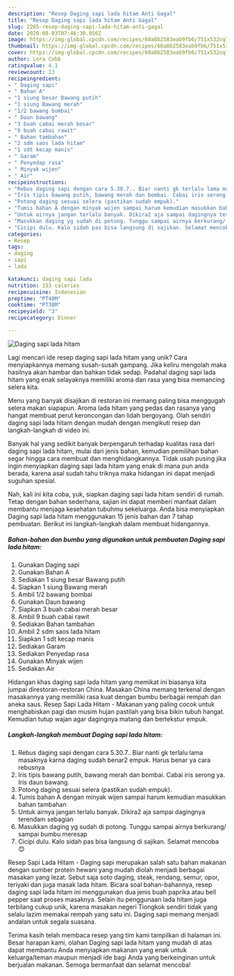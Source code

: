 ```yaml
---
description: "Resep Daging sapi lada hitam Anti Gagal"
title: "Resep Daging sapi lada hitam Anti Gagal"
slug: 2265-resep-daging-sapi-lada-hitam-anti-gagal
date: 2020-08-03T07:46:30.956Z
image: https://img-global.cpcdn.com/recipes/60a8b2583eab9fb6/751x532cq70/daging-sapi-lada-hitam-foto-resep-utama.jpg
thumbnail: https://img-global.cpcdn.com/recipes/60a8b2583eab9fb6/751x532cq70/daging-sapi-lada-hitam-foto-resep-utama.jpg
cover: https://img-global.cpcdn.com/recipes/60a8b2583eab9fb6/751x532cq70/daging-sapi-lada-hitam-foto-resep-utama.jpg
author: Lora Cobb
ratingvalue: 4.1
reviewcount: 13
recipeingredient:
- " Daging sapi"
- " Bahan A"
- "1 siung besar Bawang putih"
- "1 siung Bawang merah"
- "1/2 bawang bombai"
- " Daun bawang"
- "3 buah cabai merah besar"
- "9 buah cabai rawit"
- " Bahan tambahan"
- "2 sdm saos lada hitam"
- "1 sdt kecap manis"
- " Garam"
- " Penyedap rasa"
- " Minyak wijen"
- " Air"
recipeinstructions:
- "Rebus daging sapi dengan cara 5.30.7.. Biar nanti gk terlalu lama masaknya karna daging sudah benar2 empuk. Harus benar ya cara rebusnya"
- "Iris tipis bawang putih, bawang merah dan bombai. Cabai iris serong ya. Iris daun bawang."
- "Potong daging sesuai selera (pastikan sudah empuk)."
- "Tumis bahan A dengan minyak wijen sampai harum kemudian masukkan bahan tambahan"
- "Untuk airnya jangan terlalu banyak. Dikira2 aja sampai dagingnya terendam sebagian"
- "Masukkan daging yg sudah di potong. Tunggu sampai airnya berkurang/ sampai bumbu meresap"
- "Cicipi dulu. Kalo sidah pas bisa langsung di sajikan. Selamat mencoba 😊"
categories:
- Resep
tags:
- daging
- sapi
- lada

katakunci: daging sapi lada 
nutrition: 153 calories
recipecuisine: Indonesian
preptime: "PT40M"
cooktime: "PT38M"
recipeyield: "3"
recipecategory: Dinner

---
```



![Daging sapi lada hitam](https://img-global.cpcdn.com/recipes/60a8b2583eab9fb6/751x532cq70/daging-sapi-lada-hitam-foto-resep-utama.jpg)

Lagi mencari ide resep daging sapi lada hitam yang unik? Cara menyiapkannya memang susah-susah gampang. Jika keliru mengolah maka hasilnya akan hambar dan bahkan tidak sedap. Padahal daging sapi lada hitam yang enak selayaknya memiliki aroma dan rasa yang bisa memancing selera kita.

Menu yang banyak disajikan di restoran ini memang paling bisa menggugah selera makan siapapun. Aroma lada hitam yang pedas dan rasanya yang hangat membuat perut keroncongan dan lidah bergoyang. Olah sendiri daging sapi lada hitam dengan mudah dengan mengikuti resep dan langkah-langkah di video ini.

Banyak hal yang sedikit banyak berpengaruh terhadap kualitas rasa dari daging sapi lada hitam, mulai dari jenis bahan, kemudian pemilihan bahan segar hingga cara membuat dan menghidangkannya. Tidak usah pusing jika ingin menyiapkan daging sapi lada hitam yang enak di mana pun anda berada, karena asal sudah tahu triknya maka hidangan ini dapat menjadi suguhan spesial.


Nah, kali ini kita coba, yuk, siapkan daging sapi lada hitam sendiri di rumah. Tetap dengan bahan sederhana, sajian ini dapat memberi manfaat dalam membantu menjaga kesehatan tubuhmu sekeluarga. Anda bisa menyiapkan Daging sapi lada hitam menggunakan 15 jenis bahan dan 7 tahap pembuatan. Berikut ini langkah-langkah dalam membuat hidangannya.

<!--inarticleads1-->

##### Bahan-bahan dan bumbu yang digunakan untuk pembuatan Daging sapi lada hitam:

1. Gunakan  Daging sapi
1. Gunakan  Bahan A
1. Sediakan 1 siung besar Bawang putih
1. Siapkan 1 siung Bawang merah
1. Ambil 1/2 bawang bombai
1. Gunakan  Daun bawang
1. Siapkan 3 buah cabai merah besar
1. Ambil 9 buah cabai rawit
1. Sediakan  Bahan tambahan
1. Ambil 2 sdm saos lada hitam
1. Siapkan 1 sdt kecap manis
1. Sediakan  Garam
1. Sediakan  Penyedap rasa
1. Gunakan  Minyak wijen
1. Sediakan  Air


Hidangan khas daging sapi lada hitam yang memikat ini biasanya kita jumpai direstoran-restoran China. Masakan China memang terkenal dengan masakannya yang memiliki rasa kuat dengan bumbu berbagai rempah dan aneka saus. Resep Sapi Lada Hitam - Makanan yang paling cocok untuk menghabiskan pagi dan musim hujan pastilah yang bisa bikin tubuh hangat. Kemudian tutup wajan agar dagingnya matang dan bertekstur empuk. 

<!--inarticleads2-->

##### Langkah-langkah membuat Daging sapi lada hitam:

1. Rebus daging sapi dengan cara 5.30.7.. Biar nanti gk terlalu lama masaknya karna daging sudah benar2 empuk. Harus benar ya cara rebusnya
1. Iris tipis bawang putih, bawang merah dan bombai. Cabai iris serong ya. Iris daun bawang.
1. Potong daging sesuai selera (pastikan sudah empuk).
1. Tumis bahan A dengan minyak wijen sampai harum kemudian masukkan bahan tambahan
1. Untuk airnya jangan terlalu banyak. Dikira2 aja sampai dagingnya terendam sebagian
1. Masukkan daging yg sudah di potong. Tunggu sampai airnya berkurang/ sampai bumbu meresap
1. Cicipi dulu. Kalo sidah pas bisa langsung di sajikan. Selamat mencoba 😊


Resep Sapi Lada Hitam - Daging sapi merupakan salah satu bahan makanan dengan sumber protein hewani yang mudah diolah menjadi berbagai masakan yang lezat. Sebut saja soto daging, steak, rendang, semur, opor, teriyaki dan juga masak lada hitam. Bicara soal bahan-bahannya, resep daging sapi lada hitam ini menggunakan dua jenis buah paprika atau bell pepper saat proses masaknya. Selain itu penggunaan lada hitam juga terbilang cukup unik, karena masakan negeri Tiongkok sendiri tidak yang selalu lazim memakai rempah yang satu ini. Daging sapi memang menjadi andalan untuk segala suasana. 

Terima kasih telah membaca resep yang tim kami tampilkan di halaman ini. Besar harapan kami, olahan Daging sapi lada hitam yang mudah di atas dapat membantu Anda menyiapkan makanan yang enak untuk keluarga/teman maupun menjadi ide bagi Anda yang berkeinginan untuk berjualan makanan. Semoga bermanfaat dan selamat mencoba!

